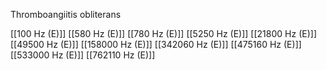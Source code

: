 Thromboangiitis obliterans

[[100 Hz (E)]]
[[580 Hz (E)]]
[[780 Hz (E)]]
[[5250 Hz (E)]]
[[21800 Hz (E)]]
[[49500 Hz (E)]]
[[158000 Hz (E)]]
[[342060 Hz (E)]]
[[475160 Hz (E)]]
[[533000 Hz (E)]]
[[762110 Hz (E)]]